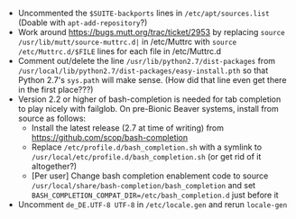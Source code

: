 - Uncommented the `$SUITE-backports` lines in `/etc/apt/sources.list` (Doable
  with `apt-add-repository`?)
- Work around <https://bugs.mutt.org/trac/ticket/2953> by replacing `source
  /usr/lib/mutt/source-muttrc.d|` in /etc/Muttrc with `source
  /etc/Muttrc.d/$FILE` lines for each file in /etc/Muttrc.d
- Comment out/delete the line `/usr/lib/python2.7/dist-packages` from
  `/usr/local/lib/python2.7/dist-packages/easy-install.pth` so that Python
  2.7's `sys.path` will make sense.  (How did that line even get there in the
  first place???)
- Version 2.2 or higher of bash-completion is needed for tab completion to play
  nicely with failglob.  On pre-Bionic Beaver systems, install from source as
  follows:
    - Install the latest release (2.7 at time of writing) from
      <https://github.com/scop/bash-completion>
    - Replace `/etc/profile.d/bash_completion.sh` with a symlink to
      `/usr/local/etc/profile.d/bash_completion.sh` (or get rid of it
      altogether?)
    - [Per user] Change bash completion enablement code to source
      `/usr/local/share/bash-completion/bash_completion` and set
      `BASH_COMPLETION_COMPAT_DIR=/etc/bash_completion.d` just before it
- Uncomment `de_DE.UTF-8 UTF-8` in `/etc/locale.gen` and rerun `locale-gen`
